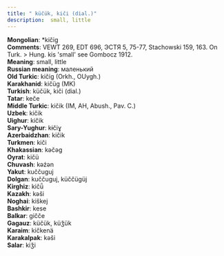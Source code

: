 ```yaml
---
title: " küčük, kiči (dial.)"
description:  small, little
---
```


<strong>Mongolian</strong>:  *kičig<br>
<strong>Comments</strong>:  VEWT 269, EDT 696, ЭСТЯ 5, 75-77, Stachowski 159, 163. On Turk. > Hung. kis 'small' see Gombocz 1912.<br>
<strong>Meaning</strong>:  small, little<br>
<strong>Russian meaning</strong>:  маленький<br>
<strong>Old Turkic</strong>:  kičig (Orkh., OUygh.)<br>
<strong>Karakhanid</strong>:  kičüg (MK)<br>
<strong>Turkish</strong>:  küčük, kiči (dial.)<br>
<strong>Tatar</strong>:  keče<br>
<strong>Middle Turkic</strong>:  kičik (IM, AH, Abush., Pav. C.)<br>
<strong>Uzbek</strong>:  kičik<br>
<strong>Uighur</strong>:  kičik<br>
<strong>Sary-Yughur</strong>:  kɨčiɣ<br>
<strong>Azerbaidzhan</strong>:  kičik<br>
<strong>Turkmen</strong>:  kiči<br>
<strong>Khakassian</strong>:  kǝčǝg<br>
<strong>Oyrat</strong>:  kičü<br>
<strong>Chuvash</strong>:  kǝźǝn<br>
<strong>Yakut</strong>:  kuččuguj<br>
<strong>Dolgan</strong>:  kuččuguj, küččügüj<br>
<strong>Kirghiz</strong>:  kičǖ<br>
<strong>Kazakh</strong>:  kǝši<br>
<strong>Noghai</strong>:  kiškej<br>
<strong>Bashkir</strong>:  kese<br>
<strong>Balkar</strong>:  gičče<br>
<strong>Gagauz</strong>:  küčük, küǯük<br>
<strong>Karaim</strong>:  kičkenä<br>
<strong>Karakalpak</strong>:  kǝši<br>
<strong>Salar</strong>:  kiǯi<br>


